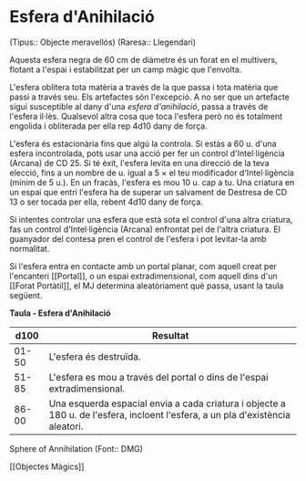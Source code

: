 # Esfera d'Anihilació

(Tipus:: Objecte meravellós) (Raresa:: Llegendari)

Aquesta esfera negra de 60 cm de diàmetre és un forat en el multivers, flotant a l'espai i estabilitzat per un camp màgic que l'envolta.

L'esfera oblitera tota matèria a través de la que passa i tota matèria que passi a través seu. Els artefactes són l'excepció. A no ser que un artefacte sigui susceptible al dany d'una *esfera d'anihilació*, passa a través de l'esfera il·lès. Qualsevol altra cosa que toca l'esfera però no és totalment engolida i obliterada per ella rep 4d10 dany de força.

L'esfera és estacionària fins que algú la controla. Si estàs a 60 u. d'una esfera incontrolada, pots usar una acció per fer un control d'Intel·ligència (Arcana) de CD 25. Si té èxit, l'esfera levita en una direcció de la teva elecció, fins a un nombre de u. igual a 5 × el teu modificador d'Intel·ligència (mínim de 5 u.). En un fracàs, l'esfera es mou 10 u. cap a tu. Una criatura en un espai que entri l'esfera ha de superar un salvament de Destresa de CD 13 o ser tocada per ella, rebent 4d10 dany de força.

Si intentes controlar una esfera que està sota el control d'una altra criatura, fas un control d'Intel·ligència (Arcana) enfrontat pel de l'altra criatura. El guanyador del contesa pren el control de l'esfera i pot levitar-la amb normalitat.

Si l'esfera entra en contacte amb un portal planar, com aquell creat per l'encanteri [[Portal]], o un espai extradimensional, com aquell dins d'un [[Forat Portàtil]], el MJ determina aleatòriament què passa, usant la taula següent.

**Taula - Esfera d'Anihilació**

| d100  | Resultat        |
|-------|------------------|
| 01-50 | L'esfera és destruïda.         |
| 51-85 | L'esfera es mou a través del portal o dins de l'espai extradimensional.          |
| 86-00 | Una esquerda espacial envia a cada criatura i objecte a 180 u. de l'esfera, incloent l'esfera, a un pla d'existència aleatori. |


Sphere of Annihilation (Font:: DMG)

[[Objectes Màgics]]